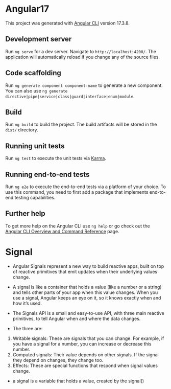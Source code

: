 # Angular17

This project was generated with [Angular CLI](https://github.com/angular/angular-cli) version 17.3.8.

## Development server

Run `ng serve` for a dev server. Navigate to `http://localhost:4200/`. The application will automatically reload if you change any of the source files.

## Code scaffolding

Run `ng generate component component-name` to generate a new component. You can also use `ng generate directive|pipe|service|class|guard|interface|enum|module`.

## Build

Run `ng build` to build the project. The build artifacts will be stored in the `dist/` directory.

## Running unit tests

Run `ng test` to execute the unit tests via [Karma](https://karma-runner.github.io).

## Running end-to-end tests

Run `ng e2e` to execute the end-to-end tests via a platform of your choice. To use this command, you need to first add a package that implements end-to-end testing capabilities.

## Further help

To get more help on the Angular CLI use `ng help` or go check out the [Angular CLI Overview and Command Reference](https://angular.io/cli) page.


# Signal
- Angular Signals represent a new way to build reactive apps, built on top of reactive primitives that emit updates when their underlying values change.
- A signal is like a container that holds a value (like a number or a string) and tells other parts of your app when this value changes. When you use a signal, Angular keeps an eye on it, so it knows exactly when and how it’s used.

- The Signals API is a small and easy-to-use API, with three main reactive primitives, to tell Angular when and where the data changes.

- The three are:

1. Writable signals: These are signals that you can change. For example, if you have a signal for a number, you can increase or decrease this number.
2. Computed signals: Their value depends on other signals. If the signal they depend on changes, they change too.
3. Effects: These are special functions that respond when signal values change.


- a signal is a variable that holds a value, created by the signal()